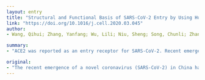```yaml
---
layout: entry
title: "Structural and Functional Basis of SARS-CoV-2 Entry by Using Human ACE2"
link: "https://doi.org/10.1016/j.cell.2020.03.045"
author:
- Wang, Qihui; Zhang, Yanfang; Wu, Lili; Niu, Sheng; Song, Chunli; Zhang, Zengyuan; Lu, Guangwen; Qiao, Chengpeng; Hu, Yu; Yuen, Kwok-Yung; Wang, Qisheng; Zhou, Huan; Yan, Jinghua; Qi, Jianxun

summary:
- "ACE2 was reported as an entry receptor for SARS-CoV-2. Recent emergence of a novel coronavirus in China has caused significant public health concerns. The findings shed light on the viral pathogenesis and provide important structural information regarding development of therapeutic countermeasures against emerging virus. A panel of murine monoclonal antibodies were unable to interact with the SARS CoV-2??S protein, indicating notable differences in antigenicity between SARS and SARS."

original:
- "The recent emergence of a novel coronavirus (SARS-CoV-2) in China has caused significant public health concerns. Recently, ACE2 was reported as an entry receptor for SARS-CoV-2. In this study, we present the crystal structure of the C-terminal domain of SARS-CoV-2 (SARS-CoV-2-CTD) spike (S) protein in complex with human ACE2 (hACE2), which reveals a hACE2-binding mode similar overall to that observed for SARS-CoV. However, atomic details at the binding interface demonstrate that key residue substitutions in SARS-CoV-2-CTD slightly strengthen the interaction and lead to higher affinity for receptor binding than SARS-RBD. Additionally, a panel of murine monoclonal antibodies (mAbs) and polyclonal antibodies (pAbs) against SARS-CoV-S1/receptor-binding domain (RBD) were unable to interact with the SARS-CoV-2??S protein, indicating notable differences in antigenicity between SARS-CoV and SARS-CoV-2. These findings shed light on the viral pathogenesis and provide important structural information regarding development of therapeutic countermeasures against the emerging virus."
---
```


